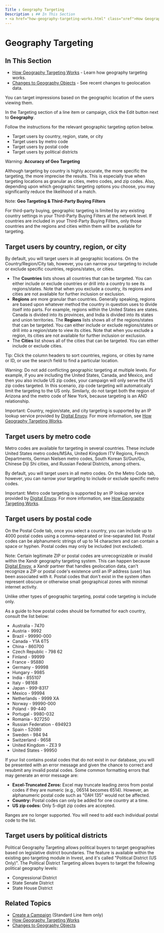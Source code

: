 ```yaml
---
Title : Geography Targeting
Description : ## In This Section
- <a href="how-geography-targeting-works.html" class="xref">How Geography
---
```



# Geography Targeting





## In This Section

- <a href="how-geography-targeting-works.html" class="xref">How Geography
  Targeting Works</a> - Learn how geography targeting works.
- <a href="changes-to-geography-objects.html" class="xref">Changes to
  Geography Objects</a> - See recent changes to geolocation data.

You can target impressions based on the geographic location of the users
viewing them.

In the Targeting section of a
line item or campaign, click the
Edit button next to **Geography**.

Follow the instructions for the relevant geographic targeting option
below.



- Target users by country, region, state, or city
- Target users by metro code
- Target users by postal code
- Target users by political districts





Warning: **Accuracy of Geo Targeting**

Although targeting by country is highly accurate, the more specific the
targeting, the more imprecise the results. This is especially true when
targeting locations as granular as cities, metro codes, and zip codes.
Also, depending upon which geographic targeting options you choose, you
may significantly reduce the likelihood of a match.





Note: **Geo Targeting & Third-Party
Buying Filters**

For third-party buying, geographic targeting is limited by any existing
country settings in your Third-Party Buying Filters at the network
level. If countries are included in your Third-Party Buying Filters,
only those countries and the regions and cities within them will be
available for targeting.







## Target users by country, region, or city

By default, you will target users in all geographic locations. On the
Country/Region/City tab, however, you
can narrow your targeting to include or exclude specific countries,
regions/states, or cities.

- The **Countries** lists shows all countries that can be targeted. You
  can either include or exclude countries or drill into a country to see
  its regions/states. Note that when you exclude a country, its regions
  and cities are not available for further inclusion or exclusion.
- **Regions** are more granular than countries. Generally speaking,
  regions are based upon whatever method the country in question uses to
  divide itself into parts. For example, regions within the United
  States are states. Canada is divided into its provinces, and India is
  divided into its states and union territories. The **Regions** lists
  shows all of the regions/states that can be targeted. You can either
  include or exclude regions/states or drill into a region/state to view
  its cities. Note that when you exclude a region, its cities are not
  available for further inclusion or exclusion.
- The **Cities** list shows all of the cities that can be targeted. You
  can either include or exclude cities.



Tip: Click the column headers to sort
countries, regions, or cities by name or ID, or use the search field to
find a particular location.





Warning: Do not add conflicting
geographic targeting at multiple levels. For example, if you are
including the United States, Canada, and Mexico, and then you also
include US zip codes, your campaign will only serve the US zip codes
targeted. In this scenario, zip code targeting will automatically limit
the targeting to the US only. Similarly, do not target both the region
of Arizona and the metro code of New York, because targeting is an AND
relationship.





Important: Country, region/state, and
city targeting is supported by an IP lookup service provided by
<a href="https://www.digitalelement.com/" class="xref"
target="_blank">Digital Envoy</a>. For more information, see
<a href="how-geography-targeting-works.html" class="xref">How Geography
Targeting Works</a>.







## Target users by metro code

Metro codes are available for targeting in several countries. These
include United States metro codes/MSAs, United Kingdom ITV Regions,
French Departments, German Nielsen metro codes, South Korean Si/Gun/Gu,
Chinese Diji Shi cities, and Russian Federal Districts, among others.

By default, you will target users in all metro codes. On the
Metro Code tab, however, you can
narrow your targeting to include or exclude specific metro codes.



Important: Metro code targeting is
supported by an IP lookup service provided by
<a href="https://www.digitalelement.com/" class="xref"
target="_blank">Digital Envoy</a>. For more information, see
<a href="how-geography-targeting-works.html" class="xref">How Geography
Targeting Works</a>.







## Target users by postal code

On the Postal Code tab, once you
select a country, you can include up to 4000 postal codes using a
comma-separated or line-separated list. Postal codes can be alphanumeric
strings of up to 14 characters and can contain a space or hyphen. Postal
codes may only be included (not excluded).



Note: Certain legitimate ZIP or postal
codes are unrecognizable or invalid within the
Xandr geography targeting system. This can
happen because <a href="https://www.digitalelement.com/" class="xref"
target="_blank">Digital Envoy</a>, a Xandr
partner that handles geolocation data, can't recognize a ZIP or postal
code's existence until an IP address (user) has been associated with it.
Postal codes that don't exist in the system often represent obscure or
otherwise small geographical zones with minimal internet activity.



Unlike other types of geographic targeting, postal code targeting is
include only.

As a guide to how postal codes should be formatted for each country,
consult the list below:

- Australia - 7470
- Austria - 9992
- Brazil - 99990-000
- Canada - Y1A 6T5
- China - 860700
- Czech Republic - 798 62
- Finland - 99999
- France - 95880
- Germany - 99998
- Hungary - 9985
- India - 855107
- Italy - 98168
- Japan - 999-8317
- Mexico - 99994
- Netherlands - 9999 XA
- Norway - 99990-000
- Poland - 99-440
- Portugal - 9980-032
- Romania - 927250
- Russian Federation - 694923
- Spain - 52080
- Sweden - 984 94
- Switzerland - 9658
- United Kingdom - ZE3 9
- United States - 99950

<div id="ID-00003172__p-661cb028-1d25-4ccf-9caf-c1a2ba1a5814" >

If your list contains postal codes that do not exist in our database,
you will be presented with an error message and given the chance to
correct and resubmit any invalid postal codes. Some common formatting
errors that may generate an error message are:

- **Excel-Truncated Zeros:** Excel may truncate leading zeros from
  postal codes if they are numeric (e.g., 06514 becomes 6514). However,
  an alphanumeric postal code such as "0AH 135" would not be affected.
- **Country:** Postal codes can only be added for one country at a time.
- **US zip codes:** Only 5-digit zip codes are accepted.



Ranges are no longer supported. You will need to add each individual
postal code to the list.





## Target users by political districts

<div id="ID-00003172__p-bb55cd34-b0e7-4c38-953a-dcc8c7ae25e4" >

Political Geography Targeting allows political buyers to target
geographies based on legislative district boundaries. The feature is
available within the existing geo targeting module in Invest, and it's
called "Political District (US Only)". The Political District Targeting
allows buyers to target the following political geography levels:

- Congressional District
- State Senate District
- State House District







## Related Topics

- <a href="create-a-campaign.html" class="xref">Create a Campaign</a>
  (Standard Line Item only)
- <a href="how-geography-targeting-works.html" class="xref">How Geography
  Targeting Works</a>
- <a href="changes-to-geography-objects.html" class="xref">Changes to
  Geography Objects</a>






